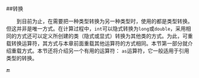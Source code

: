 ##转换

&emsp;&emsp;到目前为止，在需要把一种类型转换为另一种类型时，使用的都是类型转换。但这并非是唯一方式。在计算过程中，`int`可以隐式转换为`long`或`double`，采用相同的方式还可以定义所创建的类（隐式或显式）转换为其他类的方式。为此，可重载转换运算符，其方式与本章前面重载其他运算符的方式相同。本节第一部分就介绍重载方式。本节还将介绍另一个有用的运算符： `as`运算符，它一般适用于引用类型的转换。


🔚